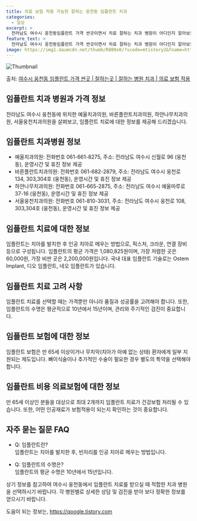 ```yaml
---
title: 의료 보험 적용 가능한 잘하는 웅천동 임플란트 치과
categories:
  - 일상
excerpt: >
  전라남도 여수시 웅천동임플란트 가격 싼곳이면서 치료 잘하는 치과 병원이 어디인지 알아보도록 하겠습니다. 전라남도 여수시 웅천동에 위치한 예울치과의원 바른플란트치과의원 하얀나무치과의원 서울웅천치과의원 순서대로 안내 드리며, 임플란트 치료시 신경써야 할 부분 또한 같이 공유 드리겠습니다.2024년 임플란트 가격 살펴보기 👈 클릭임플란트 평균 가격예울치과의원표 내에 있는 전화 번호를 클릭 하시면 예울치과의원로 바로 전화 연결 됩니다.분류주소전화번호치과의원전라남도 여수시 신월로 96 (웅천동)📞061-661-8275로 전화하기예울치과의원 위치 확인하기 👈 클릭요일운영시간월요일09:30~18:30화요일09:30~18:30수요일09:30~18:30목요일09:30~18:30금요일0..
feature_text: >
  전라남도 여수시 웅천동임플란트 가격 싼곳이면서 치료 잘하는 치과 병원이 어디인지 알아보도록 하겠습니다. 전라남도 여수시 웅천동에 위치한 예울치과의원 바른플란트치과의원 하얀나무치과의원 서울웅천치과의원 순서대로 안내 드리며, 임플란트 치료시 신경써야 할 부분 또한 같이 공유 드리겠습니다.2024년 임플란트 가격 살펴보기 👈 클릭임플란트 평균 가격예울치과의원표 내에 있는 전화 번호를 클릭 하시면 예울치과의원로 바로 전화 연결 됩니다.분류주소전화번호치과의원전라남도 여수시 신월로 96 (웅천동)📞061-661-8275로 전화하기예울치과의원 위치 확인하기 👈 클릭요일운영시간월요일09:30~18:30화요일09:30~18:30수요일09:30~18:30목요일09:30~18:30금요일0..
image: https://img1.daumcdn.net/thumb/R800x0/?scode=mtistory2&fname=https%3A%2F%2Fblog.kakaocdn.net%2Fdn%2FWtWJm%2FbtsG1w3wzsE%2FJ4r3gPTlxH63zOIKKSzRP1%2Fimg.webp
---
```


![Thumbnail](https://img1.daumcdn.net/thumb/R800x0/?scode=mtistory2&fname=https%3A%2F%2Fblog.kakaocdn.net%2Fdn%2FWtWJm%2FbtsG1w3wzsE%2FJ4r3gPTlxH63zOIKKSzRP1%2Fimg.webp)

<p>출처: <a href="https://qoogle.tistory.com/7022" rel="dofollow">여수시 웅천동 임플란트 가격 싼곳 | 잘하는곳 | 잘하는 병원 치과 | 의료 보험 적용</a> </p>

## 임플란트 치과 병원과 가격 정보

전라남도 여수시 웅천동에 위치한 예울치과의원, 바른플란트치과의원, 하얀나무치과의원, 서울웅천치과의원을 살펴보고, 임플란트 치료에 대한 정보를
제공해 드리겠습니다.

## 임플란트 치과병원 정보

  * 예울치과의원: 전화번호 061-661-8275, 주소: 전라남도 여수시 신월로 96 (웅천동), 운영시간 및 휴진 정보 제공
  * 바른플란트치과의원: 전화번호 061-682-2879, 주소: 전라남도 여수시 웅천로 134, 303,304호 (웅천동), 운영시간 및 휴진 정보 제공
  * 하얀나무치과의원: 전화번호 061-665-2875, 주소: 전라남도 여수시 예울마루로 37-16 (웅천동), 운영시간 및 휴진 정보 제공
  * 서울웅천치과의원: 전화번호 061-810-3031, 주소: 전라남도 여수시 웅천로 108, 303,304호 (웅천동), 운영시간 및 휴진 정보 제공

## 임플란트 치료에 대한 정보

임플란트는 치아를 발치한 후 인공 치아로 메우는 방법으로, 픽스처, 크라운, 연결 장비 등으로 구성됩니다. 임플란트의 평균 가격은
1,080,825원이며, 가장 저렴한 곳은 60,000원, 가장 비싼 곳은 2,200,000원입니다. 국내 대표 임플란트 기술로는 Ostem
Implant, 디오 임플란트, 네오 임플란트가 있습니다.

## 임플란트 치료 고려 사항

임플란트 치료를 선택할 때는 가격뿐만 아니라 품질과 성공률을 고려해야 합니다. 또한, 임플란트의 수명은 평균적으로 10년에서 15년이며,
관리와 주기적인 검진이 중요합니다.

## 임플란트 보험에 대한 정보

임플란트 보험은 만 65세 이상이거나 무치악(치아가 아예 없는 상태) 환자에게 일부 지원되는 제도입니다. 뼈이식술이나 추가적인 수술이 필요한
경우 별도의 특약을 선택해야 합니다.

## 임플란트 비용 의료보험에 대한 정보

만 65세 이상인 분들을 대상으로 최대 2개까지 임플란트 치료가 건강보험 처리될 수 있습니다. 또한, 어떤 인공재료가 보험적용이 되는지
확인하는 것이 중요합니다.

## 자주 묻는 질문 FAQ

  * Q: 임플란트란?  
임플란트는 치아를 발치한 후, 빈자리를 인공 치아로 메우는 방법입니다.

  * Q: 임플란트의 수명은?  
임플란트의 평균 수명은 10년에서 15년입니다.

상기 정보를 참고하여 여수시 웅천동에서 임플란트 치료를 받으실 때 적합한 치과 병원을 선택하시기 바랍니다. 각 병원별로 상세한 상담 및
검진을 받아 보다 정확한 정보를 얻으시기 바랍니다.

 

도움이 되는 정보는, <a href="https://qoogle.tistory.com" rel="dofollow">https://qoogle.tistory.com</a>


